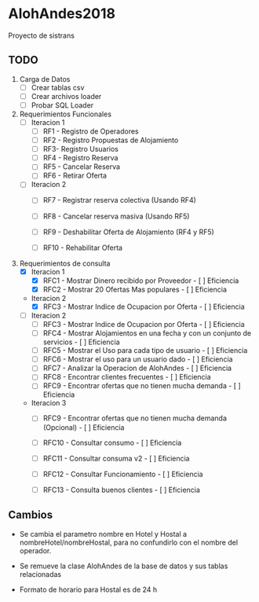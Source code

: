 # AlohAndes2018
Proyecto de sistrans 

## TODO


1. Carga de Datos
   - [ ] Crear tablas csv
   - [ ] Crear archivos loader
   - [ ] Probar SQL Loader

2. Requerimientos Funcionales
   - [ ] Iteracion 1
     - [ ] RF1 - Registro de Operadores
     - [ ] RF2 - Registro Propuestas de Alojamiento
     - [ ] RF3- Registro Usuarios
     - [ ] RF4 - Registro Reserva
     - [ ] RF5 - Cancelar Reserva
     - [ ] RF6 - Retirar Oferta 
    - [ ] Iteracion 2
      - [ ] RF7 - Registrar reserva colectiva (Usando RF4)
      - [ ] RF8 - Cancelar reserva masiva (Usando RF5)
      - [ ] RF9 - Deshabilitar Oferta de Alojamiento (RF4 y RF5) 
      - [ ] RF10 - Rehabilitar Oferta


3. Requerimientos de consulta
   - [x] Iteracion 1
     - [x] RFC1 - Mostrar Dinero recibido por Proveedor
		   - [ ] Eficiencia
     - [x] RFC2 - Mostrar 20 Ofertas Mas populares
		   - [ ] Eficiencia
   - Iteracion 2 
     - [x] RFC3 - Mostrar Indice de Ocupacion por Oferta
	 	   - [ ] Eficiencia
   - [ ] Iteracion 2 
     - [ ] RFC3 - Mostrar Indice de Ocupacion por Oferta
	   	   - [ ] Eficiencia
     - [ ] RFC4 - Mostrar Alojamientos en una fecha y con un conjunto de servicios
	  	   - [ ] Eficiencia
     - [ ] RFC5 - Mostrar el Uso para cada tipo de usuario
	  	   - [ ] Eficiencia
     - [ ] RFC6 - Mostrar el uso para un usuario dado
	  	   - [ ] Eficiencia
     - [ ] RFC7 - Analizar la Operacion de AlohAndes
	  	   - [ ] Eficiencia
     - [ ] RFC8 - Encontrar clientes frecuentes
	  	   - [ ] Eficiencia
     - [ ] RFC9 - Encontrar ofertas que no tienen mucha demanda
	  	   - [ ] Eficiencia
   - Iteracion 3
     - [ ] RFC9 - Encontrar ofertas que no tienen mucha demanda (Opcional)
       	   - [ ] Eficiencia
     - [ ] RFC10 - Consultar consumo 
	  	   - [ ] Eficiencia
     - [ ] RFC11 - Consultar consuma v2
	  	   - [ ] Eficiencia
     - [ ] RFC12 - Consultar Funcionamiento
	  	   - [ ] Eficiencia
     - [ ] RFC13 - Consulta buenos clientes
	  	   - [ ] Eficiencia


## Cambios

* Se cambia el parametro nombre en Hotel y Hostal a nombreHotel/nombreHostal, para no confundirlo con el nombre del operador.

* Se remueve la clase AlohAndes de la base de datos y sus tablas relacionadas

* Formato de horario para Hostal es de 24 h

